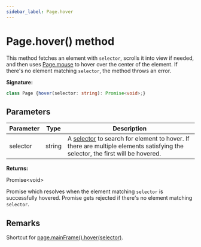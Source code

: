 ```yaml
---
sidebar_label: Page.hover
---
```

# Page.hover() method

This method fetches an element with `selector`, scrolls it into view if needed, and then uses [Page.mouse](./puppeteer.page.mouse.md) to hover over the center of the element. If there's no element matching `selector`, the method throws an error.

**Signature:**

```typescript
class Page {hover(selector: string): Promise<void>;}
```

## Parameters

|  Parameter | Type | Description |
|  --- | --- | --- |
|  selector | string | A [selector](https://developer.mozilla.org/en-US/docs/Web/CSS/CSS_Selectors) to search for element to hover. If there are multiple elements satisfying the selector, the first will be hovered. |

**Returns:**

Promise&lt;void&gt;

Promise which resolves when the element matching `selector` is successfully hovered. Promise gets rejected if there's no element matching `selector`.

## Remarks

Shortcut for [page.mainFrame().hover(selector)](./puppeteer.page.hover.md).

